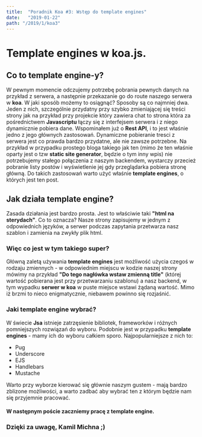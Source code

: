 ```yaml
---
title:  "Poradnik Koa #3: Wstęp do template engines"
date:   "2019-01-22"
path: "/2019/1/koa3"
---
```


# Template engines w koa.js.

## Co to template engine-y?
W pewnym momencie odczujemy potrzebę pobrania pewnych danych na przykład z serwera, a następnie przekazanie go do route naszego serwera w __koa__. W jaki sposób możemy to osiągnąć? Sposoby są co najmniej dwa. Jeden z nich, szczególnie przydatny przy szybko zmieniającej się treści strony jak na przykład przy projekcie który zawiera chat to strona która za pośrednictwem __Javascriptu__ łączy się z interfejsem serwera i z niego dynamicznie pobiera dane. Wspominałem już o __Rest API__, i to jest właśnie jedno z jego głównych zastosowań. Dynamiczne pobieranie tresci z serwera jest co prawda bardzo przydatne, ale nie zawsze potrzebne. Na przykład w przypadku prostego bloga takiego jak ten (mimo że ten właśnie oparty jest o tzw __static site generator__, będzie o tym inny wpis) nie potrzebujemy stałego połączenia z naszym backendem, wystarczy przecież pobranie listy postów i wyświetlenie jej gdy przeglądarka pobiera stronę główną. Do takich zastosowań warto użyć właśnie __template engines__, o których jest ten post.
## Jak działa template engine?
Zasada działania jest bardzo prosta. Jest to właściwie taki __"html na sterydach"__. Co to oznacza? Nasze strony zapisujemy w jednym z odpowiednich języków, a serwer podczas zapytania przetwarza nasz szablon i zamienia na zwykły plik html.
### Więc co jest w tym takiego super?
Główną zaletą używania __template engines__ jest możliwość użycia czegoś w rodzaju zmiennych - w odpowiednim miejscu w kodzie naszej strony mówimy na przykład __"Do tego nagłówka wstaw zmienną title"__ (której wartość pobierana jest przy przetwarzaniu szablonu) a nasz backend, w tym wypadku __serwer w koa__ w puste miejsce wstawi żądaną wartość.
Mimo iż brzmi to nieco enigmatycznie, niebawem powinno się rozjaśnić.
### Jaki template engine wybrać?
W świecie __Jsa__ istnieje zatrzęsienie bibliotek, frameworków i różnych pomniejszych rozwiązań do wyboru. Podobnie jest w przypadku __template engines__ - mamy ich do wyboru całkiem sporo. Najpopularniejsze z nich to:
* Pug
* Underscore
* EJS
* Handlebars
* Mustache

Warto przy wyborze kierować się głównie naszym gustem - mają bardzo zblizone możliwości, a warto zadbać aby wybrać ten z którym będzie nam się przyjemnie pracować.

#### W następnym poście zaczniemy pracę z template engine.
### Dzięki za uwagę, Kamil Michna ;)
